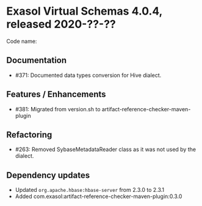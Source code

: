 # Exasol Virtual Schemas 4.0.4, released 2020-??-??

Code name:

## Documentation

* #371: Documented data types conversion for Hive dialect.

## Features / Enhancements

* #381: Migrated from version.sh to artifact-reference-checker-maven-plugin

## Refactoring

* #263: Removed SybaseMetadataReader class as it was not used by the dialect.

## Dependency updates

* Updated `org.apache.hbase:hbase-server` from 2.3.0 to 2.3.1
* Added com.exasol:artifact-reference-checker-maven-plugin:0.3.0